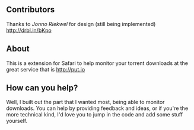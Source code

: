 ## Contributors
Thanks to *Jonno Riekwel* for design (still being implemented) http://drbl.in/bKpo

## About
This is a extension for Safari to help monitor your torrent downloads at the great service that is http://put.io

## How can you help?
Well, I built out the part that I wanted most, being able to monitor downloads. You can help by providing feedback and ideas, or if you're the more technical kind, I'd love you to jump in the code and add some stuff yourself.
